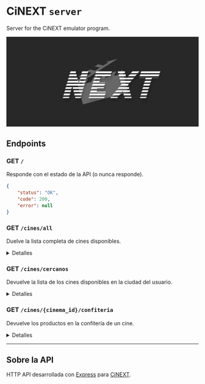 # CiNEXT `server`

Server for the CiNEXT emulator program.

<img src="https://raw.githubusercontent.com/GNUfamilia-fisi/CiNEXT/main/media/CiNEXT%20logo.png"/>

## Endpoints

### GET `/`

Responde con el estado de la API (o nunca responde).

```json
{
    "status": "OK",
    "code": 200,
    "error": null
}
```

### GET `/cines/all`

Duelve la lista completa de cines disponibles.

<details>
  <summary>Detalles</summary>

Respuesta exitosa:

```jsonc
{
    "cinemas": [
        {
            "cinema_id": "2705",
            "name": "CiNEXT Gamarra",
            "city": "Lima"
        },
        {
            "cinema_id": "2702",
            "name": "CiNEXT Huancayo",
            "city": "Huancayo"
        },
        // ...
    ],
    "code": 200,
    "error": null
}
```

</details>

### GET `/cines/cercanos`

Devuelve la lista de los cines disponibles en la ciudad del usuario.

<details>
  <summary>Detalles</summary>

Si existe, lista de `cinemas` estará ordenada por cercanía al usuario.
El primer cine siempre será el más cercano.

Para determinar la ciudad y las coordenadas aproximadas del usuario, se hace
uso de la librería [geoip-lite](https://www.npmjs.com/package/geoip-lite).

Respuesta exitosa:

```jsonc
{
    "city": "Lima",
    "cinemas": [
        {
            "cinema_id": "2705",
            "name": "CiNEXT Gamarra",
            "city": "Lima"
        },
        // ...
    ],
    "nearest_id": "2705",
    "code": 200,
    "error": null
}
```

Cuando no hay cines disponibles en la ciudad del usuario, devuelve:

```json
{
    "city": "<nombre_de_la_ciudad_muy_muy_lejana>",
    "cinemas": [],
    "nearest_id": null,
    "code": 404,
    "error": "No hay cines disponibles en tu ciudad"
}
```

Cuando no se puede determinar la ubicación del usuario, devuelve:

```json
{
    "city": null,
    "cinemas": [],
    "nearest_id": null,
    "code": 500,
    "error": "No se pudo determinar la ubicación"
}
```

En caso de errores internos, devuelve:

```json
{
    "city": null,
    "cinemas": [],
    "nearest_id": null,
    "code": 503,
    "error": "Error al cargar los cines"
}
```

En cualquiera de estos casos, se recomienda usar el endpoint `/cines` para
obtener la lista completa de cines disponibles.

</details>

### GET `/cines/{cinema_id}/confiteria`

Devuelve los productos en la confitería de un cine.

<details>
    <summary>Detalles</summary>

Respuesta exitosa:

```json
{
    "confiteria": [
        {
            "item_id": "528",
            "name": "*COMBO TRIO CMK SAL",
            "description": "3 Canchitas medianas saladas + 3 Gaseosas medianas",
            "priceInCents": 7100
        },
        {
            "item_id": "529",
            "name": "*COMBO DUO CMK SAL",
            "description": "2 Canchitas grandes saladas + 2 Gaseosas grandes",
            "priceInCents": 5600
        },
    ],
    "code": 200,
    "error": null
}
```

Si el `cinema_id` proporcionado no pertenece a ningún cine, devuelve:

```json
{
    "confiteria": [],
    "code": 404,
    "error": "Cine no encontrado"
}
```

</details>

---

## Sobre la API

HTTP API desarrollada con [Express](https://expressjs.com/) para
[CiNEXT](https://github.com/GNUfamilia-fisi/CiNEXT).
